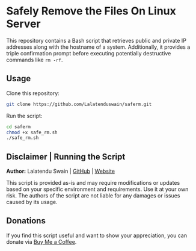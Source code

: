 # Safely Remove the Files On Linux Server

This repository contains a Bash script that retrieves public and private IP addresses along with the hostname of a system. Additionally, it provides a triple confirmation prompt before executing potentially destructive commands like `rm -rf`. 

## Usage

Clone this repository:

```bash
git clone https://github.com/Lalatenduswain/saferm.git
```

Run the script:

```bash
cd saferm
chmod +x safe_rm.sh
./safe_rm.sh
```

## Disclaimer | Running the Script

**Author:** Lalatendu Swain | [GitHub](https://github.com/Lalatenduswain) | [Website](https://blog.lalatendu.info/)

This script is provided as-is and may require modifications or updates based on your specific environment and requirements. Use it at your own risk. The authors of the script are not liable for any damages or issues caused by its usage.

## Donations

If you find this script useful and want to show your appreciation, you can donate via [Buy Me a Coffee](https://www.buymeacoffee.com/lalatendu.swain).
